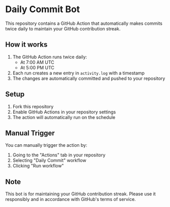 # Daily Commit Bot

This repository contains a GitHub Action that automatically makes commits twice daily to maintain your GitHub contribution streak.

## How it works

1. The GitHub Action runs twice daily:
   - At 7:00 AM UTC
   - At 5:00 PM UTC
2. Each run creates a new entry in `activity.log` with a timestamp
3. The changes are automatically committed and pushed to your repository

## Setup

1. Fork this repository
2. Enable GitHub Actions in your repository settings
3. The action will automatically run on the schedule

## Manual Trigger

You can manually trigger the action by:
1. Going to the "Actions" tab in your repository
2. Selecting "Daily Commit" workflow
3. Clicking "Run workflow"

## Note

This bot is for maintaining your GitHub contribution streak. Please use it responsibly and in accordance with GitHub's terms of service. 